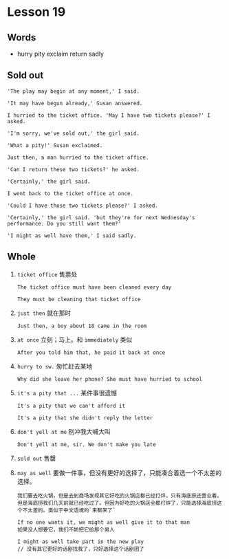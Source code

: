 # Lesson 19

## Words

- hurry pity exclaim return sadly

## Sold out

```
'The play may begin at any moment,' I said.

'It may have begun already,' Susan answered.

I hurried to the ticket office. 'May I have two tickets please?' I asked.

'I'm sorry, we've sold out,' the girl said.

'What a pity!' Susan exclaimed.

Just then, a man hurried to the ticket office.

'Can I return these two tickets?' he asked.

'Certainly,' the girl said.

I went back to the ticket office at once.

'Could I have those two tickets please?' I asked.

'Certainly,' the girl said. 'but they're for next Wednesday's performance. Do you still want them?'

'I might as well have them,' I said sadly.
```

## Whole

1. `ticket office` 售票处

   ```
   The ticket office must have been cleaned every day

   They must be cleaning that ticket office
   ```

2. `just then` 就在那时

   ```
   Just then, a boy about 18 came in the room
   ```

3. `at once` 立刻；马上。和 `immediately` 类似

   ```
   After you told him that, he paid it back at once
   ```

4. `hurry to sw.` 匆忙赶去某地

   ```
   Why did she leave her phone? She must have hurried to school
   ```

5. `it's a pity that ...` 某件事很遗憾

   ```
   It's a pity that we can't afford it

   It's a pity that she didn't reply the letter
   ```

6. `don't yell at me` 别冲我大喊大叫

   ```
   Don't yell at me, sir. We don't make you late
   ```

7. `sold out` 售罄

8. `may as well` 要做一件事，但没有更好的选择了，只能凑合着选一个不太差的选择。

   ```
   我们要去吃火锅，但是去到商场发现其它好吃的火锅店都已经打烊，只有海底捞还营业着，但是海底捞我们几天前就已经吃过了。但因为好吃的火锅店全都打烊了，只能选择海底捞这个不太差的。类似于中文语境的`来都来了`

   If no one wants it, we might as well give it to that man
   如果没人想要它，我们不妨把它给那个男人

   I might as well take part in the new play
   // 没有其它更好的话剧找我了，只好选择这个话剧团了
   ```
